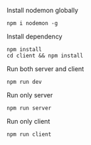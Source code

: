 Install nodemon globally
```
npm i nodemon -g
```
Install dependency
```
npm install 
cd client && npm install
```
Run both server and client
```
npm run dev
```
Run only server
```
npm run server
```
Run only client
```
npm run client
```